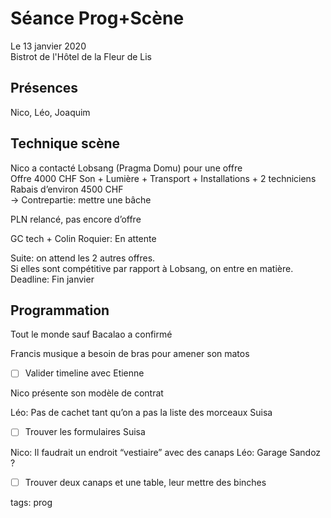 # Séance Prog+Scène

Le 13 janvier 2020  
Bistrot de l'Hôtel de la Fleur de Lis

## Présences
Nico, Léo, Joaquim

## Technique scène

Nico a contacté Lobsang (Pragma Domu) pour une offre  
Offre 4000 CHF Son + Lumière + Transport + Installations + 2 techniciens  
Rabais d’environ 4500 CHF  
→ Contrepartie: mettre une bâche

PLN relancé, pas encore d’offre

GC tech + Colin Roquier: En attente

Suite: on attend les 2 autres offres.  
Si elles sont compétitive par rapport à Lobsang, on entre en matière.  
Deadline: Fin janvier

## Programmation

Tout le monde sauf Bacalao a confirmé

Francis musique a besoin de bras pour amener son matos

* [ ] Valider timeline avec Etienne

Nico présente son modèle de contrat

Léo: Pas de cachet tant qu’on a pas la liste des morceaux Suisa

* [ ] Trouver les formulaires Suisa

Nico: Il faudrait un endroit “vestiaire” avec des canaps
Léo: Garage Sandoz ?
* [ ] Trouver deux canaps et une table, leur mettre des binches



tags: prog
